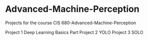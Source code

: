 # Advanced-Machine-Perception
Projects for the course CIS 680-Advanced-Machine-Perception

Project 1 Deep Learning Basics Part
Project 2 YOLO 
Project 3 SOLO 
